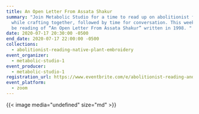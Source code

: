 ```yaml
---
title: An Open Letter From Assata Shakur
summary: "Join Metabolic Studio for a time to read up on abolitionist futures
  while crafting together, followed by time for conversation. This week, we'll
  be reading of “An Open Letter From Assata Shakur” written in 1998. "
date: 2020-07-17 20:30:00 -0500
end_date: 2020-07-17 22:00:00 -0500
collections:
  - abolitionist-reading-native-plant-embroidery
event_organizer:
  - metabolic-studio-1
event_producer:
  - metabolic-studio-1
registration_url: https://www.eventbrite.com/e/abolitionist-reading-and-native-plant-embroidery-zoom-71720-tickets-112903978840
event_platform:
  - zoom
---
```

{{< image media="undefined" size="md" >}}